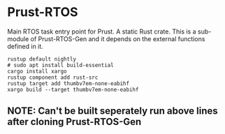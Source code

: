 # Prust-RTOS
Main RTOS task entry point for Prust. A static Rust crate. This is a sub-module of Prust-RTOS-Gen and it depends on the external functions defined in it.

```
rustup default nightly   
# sudo apt install build-essential  
cargo install xargo  
rustup component add rust-src  
rustup target add thumbv7em-none-eabihf  
xargo build --target thumbv7em-none-eabihf 
```
## NOTE: Can't be built seperately run above lines after cloning Prust-RTOS-Gen
